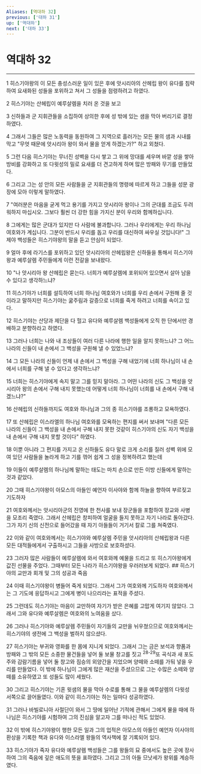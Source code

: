 ```yaml
---
Aliases: [역대하 32]
previous: ['대하 31']
up: ['역대하']
next: ['대하 33']
---
```

# 역대하 32

***


1 히스기야왕의 이 모든 충성스러운 일이 있은 후에 앗시리아의 산헤립 왕이 유다를 침략하여 요새화된 성들을 포위하고 쳐서 그 성들을 점령하려고 하였다. 

2 히스기야는 산헤립이 예루살렘을 치러 온 것을 보고 

3 신하들과 군 지휘관들을 소집하여 상의한 후에 성 밖에 있는 샘을 막아 버리기로 결정하였다. 

4 그래서 그들은 많은 노동력을 동원하여 그 지역으로 흘러가는 모든 물의 샘과 시내를 막고 "무엇 때문에 앗시리아 왕이 와서 물을 얻게 하겠는가?" 하고 외쳤다. 

5 그런 다음 히스기야는 무너진 성벽을 다시 쌓고 그 위에 망대를 세우며 바깥 성을 쌓아 방비를 강화하고 또 다윗성의 밀로 요새를 더 견고하게 하며 많은 방패와 무기를 만들었다. 

6 그리고 그는 성 안의 모든 사람들을 군 지휘관들의 명령에 따르게 하고 그들을 성문 광장에 모아 이렇게 말하였다. 

7 "여러분은 마음을 굳게 먹고 용기를 가지고 앗시리아 왕이나 그의 군대를 조금도 두려워하지 마십시오. 그보다 훨씬 더 강한 힘을 가지신 분이 우리와 함께하십니다. 

8 그에게는 많은 군대가 있지만 다 사람에 불과합니다. 그러나 우리에게는 우리 하나님 여호와가 계십니다. 그분이 반드시 우리를 돕고 우리를 대신하여 싸우실 것입니다!" 그제야 백성들은 히스기야왕의 말을 듣고 안심이 되었다. 

9 얼마 후에 라기스를 포위하고 있던 앗시리아의 산헤립왕은 신하들을 통해서 히스기야왕과 예루살렘 주민들에게 이런 전갈을 보내왔다. 

10 "나 앗시리아 왕 산헤립은 묻는다. 너희가 예루살렘에 포위되어 있으면서 살아 남을 수 있다고 생각하느냐? 

11 히스기야가 너희를 설득하여 너희 하나님 여호와가 너희를 우리 손에서 구원해 줄 것이라고 말하지만 히스기야는 굶주림과 갈증으로 너희를 죽게 하려고 너희를 속이고 있다. 

12 히스기야는 산당과 제단을 다 헐고 유다와 예루살렘 백성들에게 오직 한 단에서만 경배하고 분향하라고 하였다. 

13 그러나 너희는 나와 내 조상들이 여러 다른 나라에 행한 일을 알지 못하느냐? 그 어느 나라의 신들이 내 손에서 그 백성을 구원해 낼 수 있었느냐? 

14 그 모든 나라의 신들이 언제 내 손에서 그 백성을 구해 내었기에 너희 하나님이 내 손에서 너희를 구해 낼 수 있다고 생각하느냐? 

15 너희는 히스기야에게 속지 말고 그를 믿지 말아라. 그 어떤 나라의 신도 그 백성을 앗시리아 왕의 손에서 구해 내지 못했는데 어떻게 너희 하나님이 너희를 내 손에서 구해 내겠느냐?" 

16 산헤립의 신하들까지도 여호와 하나님과 그의 종 히스기야를 조롱하고 모욕하였다. 

17 또 산헤립은 이스라엘의 하나님 여호와를 모욕하는 편지를 써서 보내며 "다른 모든 나라의 신들이 그 백성을 내 손에서 구해 내지 못한 것같이 히스기야의 신도 자기 백성을 내 손에서 구해 내지 못할 것이다" 하였다. 

18 이뿐 아니라 그 편지를 가지고 온 신하들도 유다 말로 크게 소리를 질러 성벽 위에 모여 있던 사람들을 놀라게 하고 기를 꺾어 쉽게 그 성을 정복하려고 했는데 

19 이들이 예루살렘의 하나님께 말하는 태도는 마치 손으로 만든 이방 신들에게 말하는 것과 같았다. 

20 그때 히스기야왕이 아모스의 아들인 예언자 이사야와 함께 하늘을 향하여 부르짖고 기도하자 

21 여호와께서는 앗시리아군의 진영에 한 천사를 보내 장군들을 포함하여 장교와 사병을 모조리 죽였다. 그래서 산헤립은 창피하여 얼굴을 들지 못하고 자기 나라로 돌아갔다. 그가 자기 신의 신전으로 들어갔을 때 자기 아들들이 거기서 칼로 그를 쳐죽였다. 

22 이와 같이 여호와께서는 히스기야와 예루살렘 주민을 앗시리아의 산헤립왕과 다른 모든 대적들에게서 구출하시고 그들을 사방으로 보호하셨다. 

23 그러자 많은 사람들이 예루살렘에 와서 여호와께 예물을 드리고 또 히스기야왕에게 값진 선물을 주었다. 그때부터 모든 나라가 히스기야왕을 우러러보게 되었다. ## 히스기야의 교만과 회개 및 그의 성공과 죽음 

24 이때 히스기야왕이 병들어 죽게 되었다. 그래서 그가 여호와께 기도하자 여호와께서는 그 기도에 응답하시고 그에게 병이 나으리라는 표적을 주셨다. 

25 그런데도 히스기야는 마음이 교만하여 자기가 받은 은혜를 고맙게 여기지 않았다. 그래서 그와 유다와 예루살렘은 여호와의 노여움을 샀다. 

26 그러나 히스기야와 예루살렘 주민들이 자기들의 교만을 뉘우쳤으므로 여호와께서는 히스기야의 생전에 그 백성을 벌하지 않으셨다. 

27 히스기야는 부귀와 영화를 한 몸에 지니게 되었다. 그래서 그는 금은 보석과 향품과 방패와 그 밖의 모든 소중한 물건들을 넣어 둘 보물 창고를 짓고 <sup class="versenum">28-29</sup>또 곡식과 새 포도주와 감람기름을 넣어 둘 창고와 짐승의 외양간을 지었으며 양떼와 소떼를 가둬 넣을 우리를 만들었다. 이 밖에 하나님이 그에게 많은 재산을 주셨으므로 그는 수많은 소떼와 양떼를 소유하였고 또 성들도 많이 세웠다. 

30 그리고 히스기야는 기혼 윗샘의 물을 막아 수로를 통해 그 물을 예루살렘의 다윗성 서쪽으로 끌어들였다. 이와 같이 히스기야는 하는 일마다 성공하였다. 

31 그러나 바빌로니아 사절단이 와서 그 땅에 일어난 기적에 관해서 그에게 물을 때에 하나님은 히스기야를 시험하여 그의 진심을 알고자 그를 떠나신 적도 있었다. 

32 이 밖에 히스기야왕이 행한 모든 일과 그의 업적은 아모스의 아들인 예언자 이사야의 환상을 기록한 책과 유다와 이스라엘 왕들의 역사책에 잘 기록되어 있다. 

33 히스기야가 죽자 유다와 예루살렘 백성들은 그를 왕들의 묘 중에서도 높은 곳에 장사하여 그의 죽음에 깊은 애도의 뜻을 표하였다. 그리고 그의 아들 므낫세가 왕위를 계승하였다.
